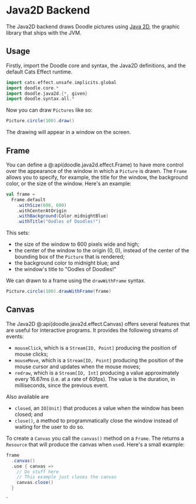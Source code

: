 # Java2D Backend

The Java2D backend draws Doodle pictures using [Java 2D](https://www.oracle.com/java/technologies/java-2d-api.html), the graphic library that ships with the JVM.


## Usage

Firstly, import the Doodle core and syntax, the Java2D definitions, and the default Cats Effect runtime.

```scala mdoc:silent
import cats.effect.unsafe.implicits.global
import doodle.core.*
import doodle.java2d.{*, given}
import doodle.syntax.all.*
```

Now you can draw `Pictures` like so:

```scala mdoc:compile-only
Picture.circle(100).draw()
```

The drawing will appear in a window on the screen.


## Frame

You can define a @:api(doodle.java2d.effect.Frame) to have more control over the appearance of the window in which a `Picture` is drawn.
The `Frame`  allows you to specify, for example, the title for the window, the background color, or the size of the window.
Here's an example:

```scala mdoc:silent
val frame =
  Frame.default
    .withSize(600, 600)
    .withCenterAtOrigin
    .withBackground(Color.midnightBlue)
    .withTitle("Oodles of Doodles!")
```

This sets:

- the size of the window to 600 pixels wide and high;
- the center of the window to the origin (0, 0), instead of the center of the bounding box of the `Picture` that is rendered;
- the background color to midnight blue; and
- the window's title to "Oodles of Doodles!"

We can drawn to a frame using the `drawWithFrame` syntax.

```scala mdoc:compile-only
Picture.circle(100).drawWithFrame(frame)
```


## Canvas

The Java2D @:api(doodle.java2d.effect.Canvas) offers several features that are useful for interactive programs.
It provides the following streams of events:

* `mouseClick`, which is a `Stream[IO, Point]` producing the position of mouse clicks;
* `mouseMove`, which is a `Stream[IO, Point]` producing the position of the mouse cursor and updates when the mouse moves;
* `redraw`, which is a `Stream[IO, Int]` producing a value approximately every 16.67ms (i.e. at a rate of 60fps). The value is the duration, in milliseconds, since the previous event.

Also available are

* `closed`, an `IO[Unit]` that produces a value when the window has been closed; and
* `close()`, a method to programmatically close the window instead of waiting for the user to do so.

To create a `Canvas` you call the `canvas()` method on a `Frame`.
The returns a `Resource` that will produce the canvas when `use`d.
Here's a small example:

```scala mdoc:compile-only
frame
  .canvas()
  .use { canvas =>
    // Do stuff here
    // This example just closes the canvas
    canvas.close()
  }
```

`
